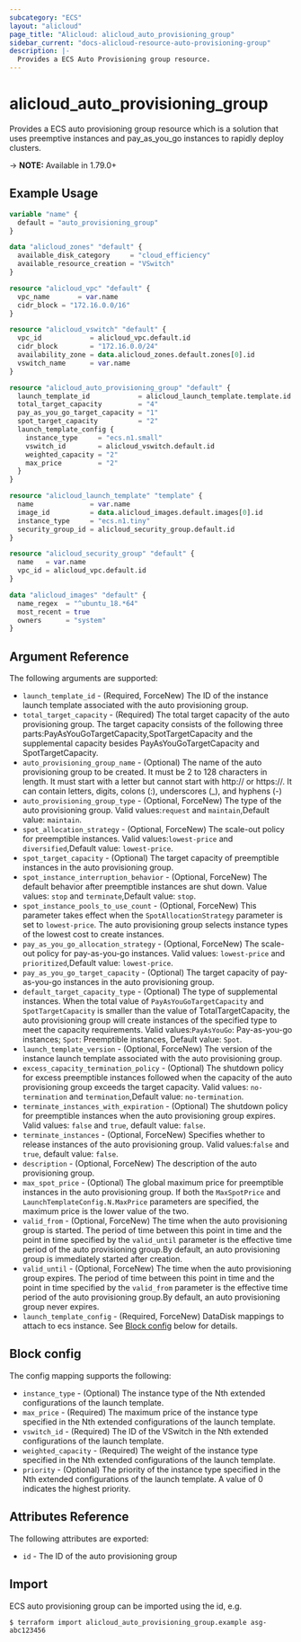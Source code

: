 ```yaml
---
subcategory: "ECS"
layout: "alicloud"
page_title: "Alicloud: alicloud_auto_provisioning_group"
sidebar_current: "docs-alicloud-resource-auto-provisioning-group"
description: |-
  Provides a ECS Auto Provisioning group resource.
---
```


# alicloud\_auto\_provisioning\_group

Provides a ECS auto provisioning group resource which is a solution that uses preemptive instances and pay_as_you_go instances to rapidly deploy clusters.

-> **NOTE:** Available in 1.79.0+


## Example Usage

```terraform
variable "name" {
  default = "auto_provisioning_group"
}

data "alicloud_zones" "default" {
  available_disk_category     = "cloud_efficiency"
  available_resource_creation = "VSwitch"
}

resource "alicloud_vpc" "default" {
  vpc_name       = var.name
  cidr_block = "172.16.0.0/16"
}

resource "alicloud_vswitch" "default" {
  vpc_id            = alicloud_vpc.default.id
  cidr_block        = "172.16.0.0/24"
  availability_zone = data.alicloud_zones.default.zones[0].id
  vswitch_name      = var.name
}

resource "alicloud_auto_provisioning_group" "default" {
  launch_template_id            = alicloud_launch_template.template.id
  total_target_capacity         = "4"
  pay_as_you_go_target_capacity = "1"
  spot_target_capacity          = "2"
  launch_template_config {
    instance_type     = "ecs.n1.small"
    vswitch_id        = alicloud_vswitch.default.id
    weighted_capacity = "2"
    max_price         = "2"
  }
}

resource "alicloud_launch_template" "template" {
  name              = var.name
  image_id          = data.alicloud_images.default.images[0].id
  instance_type     = "ecs.n1.tiny"
  security_group_id = alicloud_security_group.default.id
}

resource "alicloud_security_group" "default" {
  name   = var.name
  vpc_id = alicloud_vpc.default.id
}

data "alicloud_images" "default" {
  name_regex  = "^ubuntu_18.*64"
  most_recent = true
  owners      = "system"
}
```


## Argument Reference

The following arguments are supported:

* `launch_template_id` - (Required, ForceNew) The ID of the instance launch template associated with the auto provisioning group.
* `total_target_capacity` - (Required) The total target capacity of the auto provisioning group. The target capacity consists of the following three parts:PayAsYouGoTargetCapacity,SpotTargetCapacity and the supplemental capacity besides PayAsYouGoTargetCapacity and SpotTargetCapacity.
* `auto_provisioning_group_name` - (Optional) The name of the auto provisioning group to be created. It must be 2 to 128 characters in length. It must start with a letter but cannot start with http:// or https://. It can contain letters, digits, colons (:), underscores (_), and hyphens (-)
* `auto_provisioning_group_type` - (Optional, ForceNew) The type of the auto provisioning group. Valid values:`request` and `maintain`,Default value: `maintain`.
* `spot_allocation_strategy` - (Optional, ForceNew) The scale-out policy for preemptible instances. Valid values:`lowest-price` and `diversified`,Default value: `lowest-price`.
* `spot_target_capacity` - (Optional) The target capacity of preemptible instances in the auto provisioning group.
* `spot_instance_interruption_behavior` - (Optional, ForceNew) The default behavior after preemptible instances are shut down. Value values: `stop` and `terminate`,Default value: `stop`.
* `spot_instance_pools_to_use_count` - (Optional, ForceNew) This parameter takes effect when the `SpotAllocationStrategy` parameter is set to `lowest-price`. The auto provisioning group selects instance types of the lowest cost to create instances.
* `pay_as_you_go_allocation_strategy` - (Optional, ForceNew) The scale-out policy for pay-as-you-go instances. Valid values: `lowest-price` and `prioritized`,Default value: `lowest-price`.
* `pay_as_you_go_target_capacity` - (Optional) The target capacity of pay-as-you-go instances in the auto provisioning group.
* `default_target_capacity_type` - (Optional) The type of supplemental instances. When the total value of `PayAsYouGoTargetCapacity` and `SpotTargetCapacity` is smaller than the value of TotalTargetCapacity, the auto provisioning group will create instances of the specified type to meet the capacity requirements. Valid values:`PayAsYouGo`: Pay-as-you-go instances; `Spot`: Preemptible instances, Default value: `Spot`.
* `launch_template_version` - (Optional, ForceNew) The version of the instance launch template associated with the auto provisioning group.
* `excess_capacity_termination_policy` - (Optional) The shutdown policy for excess preemptible instances followed when the capacity of the auto provisioning group exceeds the target capacity. Valid values: `no-termination` and `termination`,Default value: `no-termination`.
* `terminate_instances_with_expiration` - (Optional) The shutdown policy for preemptible instances when the auto provisioning group expires. Valid values: `false` and `true`, default value: `false`.
* `terminate_instances` - (Optional, ForceNew) Specifies whether to release instances of the auto provisioning group. Valid values:`false` and `true`, default value: `false`.
* `description` - (Optional, ForceNew) The description of the auto provisioning group.
* `max_spot_price` - (Optional) The global maximum price for preemptible instances in the auto provisioning group. If both the `MaxSpotPrice` and `LaunchTemplateConfig.N.MaxPrice` parameters are specified, the maximum price is the lower value of the two.
* `valid_from` - (Optional, ForceNew) The time when the auto provisioning group is started. The period of time between this point in time and the point in time specified by the `valid_until` parameter is the effective time period of the auto provisioning group.By default, an auto provisioning group is immediately started after creation.
* `valid_until` - (Optional, ForceNew) The time when the auto provisioning group expires. The period of time between this point in time and the point in time specified by the `valid_from` parameter is the effective time period of the auto provisioning group.By default, an auto provisioning group never expires.
* `launch_template_config` - (Required, ForceNew) DataDisk mappings to attach to ecs instance. See [Block config](#block-config) below for details.

## Block config

The config mapping supports the following:
* `instance_type` - (Optional) The instance type of the Nth extended configurations of the launch template.
* `max_price` - (Required) The maximum price of the instance type specified in the Nth extended configurations of the launch template.
* `vswitch_id` - (Required) The ID of the VSwitch in the Nth extended configurations of the launch template.
* `weighted_capacity` - (Required) The weight of the instance type specified in the Nth extended configurations of the launch template.
* `priority` - (Optional) The priority of the instance type specified in the Nth extended configurations of the launch template. A value of 0 indicates the highest priority.
                     
## Attributes Reference

The following attributes are exported:
* `id` - The ID of the auto provisioning group

## Import

ECS auto provisioning group can be imported using the id, e.g.

```
$ terraform import alicloud_auto_provisioning_group.example asg-abc123456
```